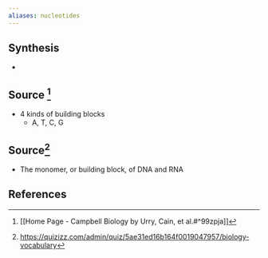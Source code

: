 ```yaml
---
aliases: nucleotides
---
```

## Synthesis
- 
## Source [^1]
- 4 kinds of building blocks
	- A, T, C, G
## Source[^2]
- The monomer, or building block, of DNA and RNA

## References
[^1]: [[Home Page - Campbell Biology by Urry, Cain, et al.#^99zpja]]
[^2]: https://quizizz.com/admin/quiz/5ae31ed16b164f0019047957/biology-vocabulary